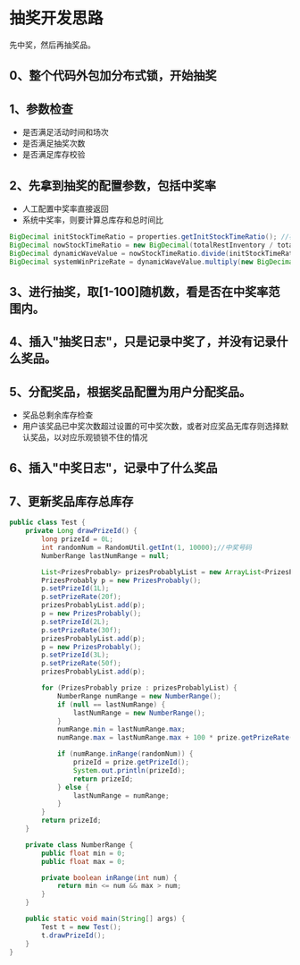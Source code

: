# 抽奖开发思路
先中奖，然后再抽奖品。

## 0、整个代码外包加分布式锁，开始抽奖
## 1、参数检查
   - 是否满足活动时间和场次
   - 是否满足抽奖次数
   - 是否满足库存校验
## 2、先拿到抽奖的配置参数，包括中奖率
   - 人工配置中奖率直接返回
   - 系统中奖率，则要计算总库存和总时间比

```java
BigDecimal initStockTimeRatio = properties.getInitStockTimeRatio(); //初始库存时间比
BigDecimal nowStockTimeRatio = new BigDecimal(totalRestInventory / totalRestMinute);
BigDecimal dynamicWaveValue = nowStockTimeRatio.divide(initStockTimeRatio, 3, BigDecimal.ROUND_HALF_UP);//动态波动值
BigDecimal systemWinPrizeRate = dynamicWaveValue.multiply(new BigDecimal(properties.getWinPrizeRate()));
```

## 3、进行抽奖，取[1-100]随机数，看是否在中奖率范围内。
## 4、插入"抽奖日志"，只是记录中奖了，并没有记录什么奖品。
## 5、分配奖品，根据奖品配置为用户分配奖品。
   - 奖品总剩余库存检查
   - 用户该奖品已中奖次数超过设置的可中奖次数，或者对应奖品无库存则选择默认奖品，以对应乐观锁锁不住的情况
## 6、插入"中奖日志"，记录中了什么奖品
## 7、更新奖品库存总库存



```java
public class Test {
    private Long drawPrizeId() {
        long prizeId = 0L;
        int randomNum = RandomUtil.getInt(1, 10000);//中奖号码
        NumberRange lastNumRange = null;

        List<PrizesProbably> prizesProbablyList = new ArrayList<PrizesProbably>();
        PrizesProbably p = new PrizesProbably();
        p.setPrizeId(1L);
        p.setPrizeRate(20f);
        prizesProbablyList.add(p);
        p = new PrizesProbably();
        p.setPrizeId(2L);
        p.setPrizeRate(30f);
        prizesProbablyList.add(p);
        p = new PrizesProbably();
        p.setPrizeId(3L);
        p.setPrizeRate(50f);
        prizesProbablyList.add(p);

        for (PrizesProbably prize : prizesProbablyList) {
            NumberRange numRange = new NumberRange();
            if (null == lastNumRange) {
                lastNumRange = new NumberRange();
            }
            numRange.min = lastNumRange.max;
            numRange.max = lastNumRange.max + 100 * prize.getPrizeRate();

            if (numRange.inRange(randomNum)) {
                prizeId = prize.getPrizeId();
                System.out.println(prizeId);
                return prizeId;
            } else {
                lastNumRange = numRange;
            }
        }
        return prizeId;
    }

    private class NumberRange {
        public float min = 0;
        public float max = 0;

        private boolean inRange(int num) {
            return min <= num && max > num;
        }
    }

    public static void main(String[] args) {
        Test t = new Test();
        t.drawPrizeId();
    }
}
```

